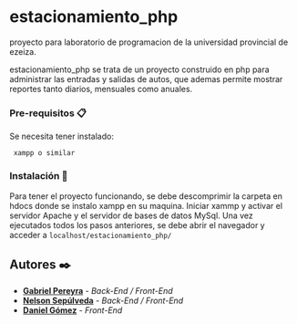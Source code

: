 # estacionamiento_php
proyecto para laboratorio de programacion de la universidad provincial de ezeiza.

estacionamiento_php se trata de un proyecto construido en php para administrar las entradas y salidas de autos,  que 
ademas permite mostrar reportes tanto diarios, mensuales  como anuales.

### Pre-requisitos 📋

Se necesita tener instalado:

``` xampp o similar``` 


### Instalación 🔧

Para tener el proyecto funcionando, se debe descomprimir la carpeta en hdocs donde se instalo xampp en su maquina.
Iniciar xammp y activar el servidor Apache  y el servidor de bases de  datos MySql.
Una vez ejecutados todos los pasos anteriores, se debe abrir el navegador y acceder a ```localhost/estacionamiento_php/```


## Autores ✒️

* **[Gabriel Pereyra](https://github.com/GabiAle97)** - *Back-End / Front-End*
* **[Nelson Sepúlveda](https://github.com/GabiAle97)** - *Back-End / Front-End*
* **[Daniel Gómez](https://github.com/GabiAle97)** - *Front-End*
